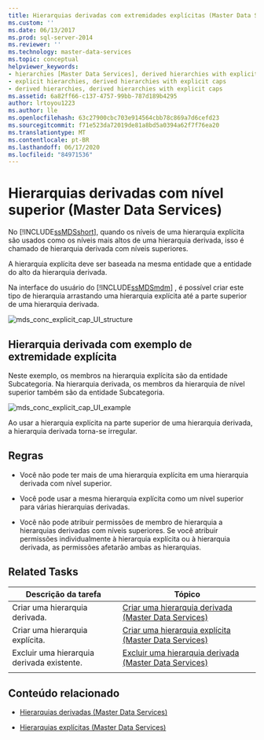 ```yaml
---
title: Hierarquias derivadas com extremidades explícitas (Master Data Services) | Microsoft Docs
ms.custom: ''
ms.date: 06/13/2017
ms.prod: sql-server-2014
ms.reviewer: ''
ms.technology: master-data-services
ms.topic: conceptual
helpviewer_keywords:
- hierarchies [Master Data Services], derived hierarchies with explicit caps
- explicit hierarchies, derived hierarchies with explicit caps
- derived hierarchies, derived hierarchies with explicit caps
ms.assetid: 6a82ff66-c137-4757-99bb-787d189b4295
author: lrtoyou1223
ms.author: lle
ms.openlocfilehash: 63c27900cbc703e914564cbb78c869a7d6cefd23
ms.sourcegitcommit: f71e523da72019de81a8bd5a0394a62f7f76ea20
ms.translationtype: MT
ms.contentlocale: pt-BR
ms.lasthandoff: 06/17/2020
ms.locfileid: "84971536"
---
```

# <a name="derived-hierarchies-with-explicit-caps-master-data-services"></a>Hierarquias derivadas com nível superior (Master Data Services)
  No [!INCLUDE[ssMDSshort](../includes/ssmdsshort-md.md)], quando os níveis de uma hierarquia explícita são usados como os níveis mais altos de uma hierarquia derivada, isso é chamado de hierarquia derivada com níveis superiores.

 A hierarquia explícita deve ser baseada na mesma entidade que a entidade do alto da hierarquia derivada.

 Na interface do usuário do [!INCLUDE[ssMDSmdm](../includes/ssmdsmdm-md.md)] , é possível criar este tipo de hierarquia arrastando uma hierarquia explícita até a parte superior de uma hierarquia derivada.

 ![mds_conc_explicit_cap_UI_structure](../../2014/master-data-services/media/mds-conc-explicit-cap-ui-structure.gif "mds_conc_explicit_cap_UI_structure")

## <a name="derived-hierarchy-with-explicit-cap-example"></a>Hierarquia derivada com exemplo de extremidade explícita
 Neste exemplo, os membros na hierarquia explícita são da entidade Subcategoria. Na hierarquia derivada, os membros da hierarquia de nível superior também são da entidade Subcategoria.

 ![mds_conc_explicit_cap_UI_example](../../2014/master-data-services/media/mds-conc-explicit-cap-ui-example.gif "mds_conc_explicit_cap_UI_example")

 Ao usar a hierarquia explícita na parte superior de uma hierarquia derivada, a hierarquia derivada torna-se irregular.

## <a name="rules"></a>Regras

-   Você não pode ter mais de uma hierarquia explícita em uma hierarquia derivada com nível superior.

-   Você pode usar a mesma hierarquia explícita como um nível superior para várias hierarquias derivadas.

-   Você não pode atribuir permissões de membro de hierarquia a hierarquias derivadas com níveis superiores. Se você atribuir permissões individualmente à hierarquia explícita ou à hierarquia derivada, as permissões afetarão ambas as hierarquias.

## <a name="related-tasks"></a>Related Tasks

|Descrição da tarefa|Tópico|
|----------------------|-----------|
|Criar uma hierarquia derivada.|[Criar uma hierarquia derivada &#40;Master Data Services&#41;](create-a-derived-hierarchy-master-data-services.md)|
|Criar uma hierarquia explícita.|[Criar uma hierarquia explícita &#40;Master Data Services&#41;](../../2014/master-data-services/create-an-explicit-hierarchy-master-data-services.md)|
|Excluir uma hierarquia derivada existente.|[Excluir uma hierarquia derivada &#40;Master Data Services&#41;](../../2014/master-data-services/delete-a-derived-hierarchy-master-data-services.md)|
|||

## <a name="related-content"></a>Conteúdo relacionado

-   [Hierarquias derivadas &#40;Master Data Services&#41;](../../2014/master-data-services/derived-hierarchies-master-data-services.md)

-   [Hierarquias explícitas &#40;Master Data Services&#41;](../../2014/master-data-services/explicit-hierarchies-master-data-services.md)



